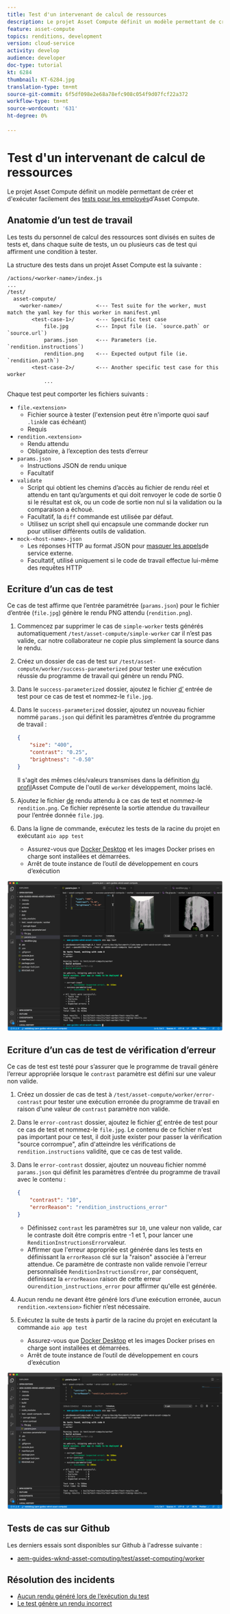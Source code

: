 ```yaml
---
title: Test d'un intervenant de calcul de ressources
description: Le projet Asset Compute définit un modèle permettant de créer et d’exécuter facilement des tests sur les employés d’Asset Compute.
feature: asset-compute
topics: renditions, development
version: cloud-service
activity: develop
audience: developer
doc-type: tutorial
kt: 6284
thumbnail: KT-6284.jpg
translation-type: tm+mt
source-git-commit: 6f5df098e2e68a78efc908c054f9d07fcf22a372
workflow-type: tm+mt
source-wordcount: '631'
ht-degree: 0%

---
```



# Test d&#39;un intervenant de calcul de ressources

Le projet Asset Compute définit un modèle permettant de créer et d&#39;exécuter facilement des [tests pour les employés](https://docs.adobe.com/content/help/en/asset-compute/using/extend/test-custom-application.html)d&#39;Asset Compute.

## Anatomie d’un test de travail

Les tests du personnel de calcul des ressources sont divisés en suites de tests et, dans chaque suite de tests, un ou plusieurs cas de test qui affirment une condition à tester.

La structure des tests dans un projet Asset Compute est la suivante :

```
/actions/<worker-name>/index.js
...
/test/
  asset-compute/
    <worker-name>/           <--- Test suite for the worker, must match the yaml key for this worker in manifest.yml
        <test-case-1>/       <--- Specific test case 
            file.jpg         <--- Input file (ie. `source.path` or `source.url`)
            params.json      <--- Parameters (ie. `rendition.instructions`)
            rendition.png    <--- Expected output file (ie. `rendition.path`)
        <test-case-2>/       <--- Another specific test case for this worker
            ...
```

Chaque test peut comporter les fichiers suivants :

+ `file.<extension>`
   + Fichier source à tester (l&#39;extension peut être n&#39;importe quoi sauf `.link`le cas échéant)
   + Requis
+ `rendition.<extension>`
   + Rendu attendu
   + Obligatoire, à l’exception des tests d’erreur
+ `params.json`
   + Instructions JSON de rendu unique
   + Facultatif
+ `validate`
   + Script qui obtient les chemins d’accès au fichier de rendu réel et attendu en tant qu’arguments et qui doit renvoyer le code de sortie 0 si le résultat est ok, ou un code de sortie non nul si la validation ou la comparaison a échoué.
   + Facultatif, la `diff` commande est utilisée par défaut.
   + Utilisez un script shell qui encapsule une commande docker run pour utiliser différents outils de validation.
+ `mock-<host-name>.json`
   + Les réponses HTTP au format JSON pour [masquer les appels](https://www.mock-server.com/mock_server/creating_expectations.html)de service externe.
   + Facultatif, utilisé uniquement si le code de travail effectue lui-même des requêtes HTTP

## Ecriture d’un cas de test

Ce cas de test affirme que l’entrée paramétrée (`params.json`) pour le fichier d’entrée (`file.jpg`) génère le rendu PNG attendu (`rendition.png`).

1. Commencez par supprimer le cas de `simple-worker` tests générés automatiquement `/test/asset-compute/simple-worker` car il n’est pas valide, car notre collaborateur ne copie plus simplement la source dans le rendu.
1. Créez un dossier de cas de test sur `/test/asset-compute/worker/success-parameterized` pour tester une exécution réussie du programme de travail qui génère un rendu PNG.
1. Dans le `success-parameterized` dossier, ajoutez le fichier [d’](./assets/test/success-parameterized/file.jpg) entrée de test pour ce cas de test et nommez-le `file.jpg`.
1. Dans le `success-parameterized` dossier, ajoutez un nouveau fichier nommé `params.json` qui définit les paramètres d’entrée du programme de travail :

   ```json
   { 
       "size": "400",
       "contrast": "0.25",
       "brightness": "-0.50"
   }
   ```
   Il s&#39;agit des mêmes clés/valeurs transmises dans la définition [du profil](../develop/development-tool.md)Asset Compute de l&#39;outil de `worker` développement, moins laclé.
1. Ajoutez le fichier [de](./assets/test/success-parameterized/rendition.png) rendu attendu à ce cas de test et nommez-le `rendition.png`. Ce fichier représente la sortie attendue du travailleur pour l’entrée donnée `file.jpg`.
1. Dans la ligne de commande, exécutez les tests de la racine du projet en exécutant `aio app test`
   + Assurez-vous que [Docker Desktop](../set-up/development-environment.md#docker) et les images Docker prises en charge sont installées et démarrées.
   + Arrêt de toute instance de l’outil de développement en cours d’exécution

![Test - Réussite ](./assets/test/success-parameterized/result.png)

## Ecriture d’un cas de test de vérification d’erreur

Ce cas de test est testé pour s’assurer que le programme de travail génère l’erreur appropriée lorsque le `contrast` paramètre est défini sur une valeur non valide.

1. Créez un dossier de cas de test à `/test/asset-compute/worker/error-contrast` pour tester une exécution erronée du programme de travail en raison d&#39;une valeur de `contrast` paramètre non valide.
1. Dans le `error-contrast` dossier, ajoutez le fichier [d’](./assets/test/error-contrast/file.jpg) entrée de test pour ce cas de test et nommez-le `file.jpg`. Le contenu de ce fichier n&#39;est pas important pour ce test, il doit juste exister pour passer la vérification &quot;source corrompue&quot;, afin d&#39;atteindre les vérifications de `rendition.instructions` validité, que ce cas de test valide.
1. Dans le `error-contrast` dossier, ajoutez un nouveau fichier nommé `params.json` qui définit les paramètres d’entrée du programme de travail avec le contenu :

   ```json
   {
       "contrast": "10",
       "errorReason": "rendition_instructions_error"
   }
   ```

   + Définissez `contrast` les paramètres sur `10`, une valeur non valide, car le contraste doit être compris entre -1 et 1, pour lancer une `RenditionInstructionsError`valeur.
   + Affirmer que l&#39;erreur appropriée est générée dans les tests en définissant la `errorReason` clé sur la &quot;raison&quot; associée à l&#39;erreur attendue. Ce paramètre de contraste non valide renvoie l&#39;erreur [](../develop/worker.md#errors)personnalisée `RenditionInstructionsError`, par conséquent, définissez la `errorReason` raison de cette erreur ou`rendition_instructions_error` pour affirmer qu&#39;elle est générée.

1. Aucun rendu ne devant être généré lors d’une exécution erronée, aucun `rendition.<extension>` fichier n’est nécessaire.
1. Exécutez la suite de tests à partir de la racine du projet en exécutant la commande `aio app test`
   + Assurez-vous que [Docker Desktop](../set-up/development-environment.md#docker) et les images Docker prises en charge sont installées et démarrées.
   + Arrêt de toute instance de l’outil de développement en cours d’exécution

![Test - Contraste d’erreur](./assets/test/error-contrast/result.png)

## Tests de cas sur Github

Les derniers essais sont disponibles sur Github à l&#39;adresse suivante :

+ [aem-guides-wknd-asset-computing/test/asset-computing/worker](https://github.com/adobe/aem-guides-wknd-asset-compute/tree/master/test/asset-compute/worker)

## Résolution des incidents

+ [Aucun rendu généré lors de l’exécution du test](../troubleshooting.md#test-no-rendition-generated)
+ [Le test génère un rendu incorrect](../troubleshooting.md#tests-generates-incorrect-rendition)
